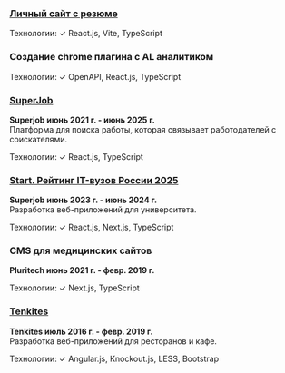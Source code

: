 ### [Личный сайт с резюме](https://anna-serba.online)
Технологии:
✓ React.js, Vite, TypeScript

### Создание chrome плагина с AL аналитиком
Технологии:
✓ OpenAPI, React.js, TypeScript 

### [SuperJob](https://www.superjob.ru/)  
**Superjob июнь 2021 г. - июнь 2025 г.**  
Платформа для поиска работы, которая связывает работодателей с соискателями.

Технологии:
✓ React.js, TypeScript

### [Start. Рейтинг IT-вузов России 2025](https://students.superjob.ru/reiting-vuzov/it/)
**Superjob июнь 2023 г. - июнь 2024 г.**  
Разработка веб-приложений для университета.

Технологии:
✓ React.js, Next.js, TypeScript

### CMS для медицинских сайтов
**Pluritech июнь 2021 г. - февр. 2019 г.**

Технологии:
✓ Next.js, TypeScript

### [Tenkites](https://tenkites.com/)  
**Tenkites июль 2016 г. - февр. 2019 г.**  
Разработка веб-приложений для ресторанов и кафе.

Технологии:
✓ Angular.js, Knockout.js, LESS, Bootstrap
